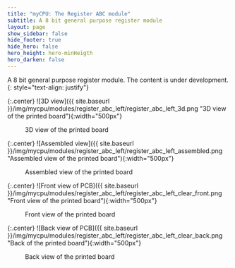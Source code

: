 ```yaml
---
title: "myCPU: The Register ABC module"
subtitle: A 8 bit general purpose register module
layout: page
show_sidebar: false
hide_footer: true
hide_hero: false
hero_height: hero-minHeigth
hero_darken: false
---
```

A 8 bit general purpose register module. The content is under development.
{: style="text-align: justify"}

{:.center}
![3D view]({{ site.baseurl }}/img/mycpu/modules/register_abc_left/register_abc_left_3d.png "3D view of the printed board"){:width="500px"}
<figure>3D view of the printed board</figure>

{:.center}
![Assembled view]({{ site.baseurl }}/img/mycpu/modules/register_abc_left/register_abc_left_assembled.png "Assembled view of the printed board"){:width="500px"}
<figure>Assembled view of the printed board</figure>

{:.center}
![Front view of PCB]({{ site.baseurl }}/img/mycpu/modules/register_abc_left/register_abc_left_clear_front.png "Front view of the printed board"){:width="500px"}
<figure>Front view of the printed board</figure>

{:.center}
![Back view of PCB]({{ site.baseurl }}/img/mycpu/modules/register_abc_left/register_abc_left_clear_back.png "Back of the printed board"){:width="500px"}
<figure>Back view of the printed board</figure>